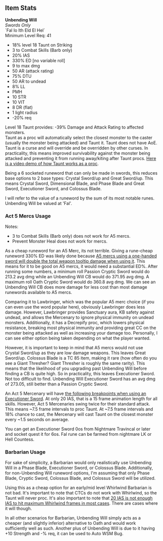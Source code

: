 ## Item Stats
**Unbending Will**\
*Swords Only*\
\`Fal Io Ith Eld El Hel\`\
Minimum Level Req: 41
- 18% level 18 Taunt on Striking
- 3 to Combat Skills (Barb only)
- 20% IAS
- 330% ED \[no variable roll]
- 9 to max dmg
- 50 AR (attack rating)
- 75% DTU
- 50 AR to undead
- 8% LL
- PMH
- 10 STR
- 10 VIT
- 8 DR (flat)
- 1 light radius
- -20% req

Level 18 Taunt provides: -39% Damage and Attack Rating to affected monsters.\
Taunt as a proc will automatically select the closest monster to the caster (usually the monster being attacked) and Taunt it. Taunt does not have AoE. Taunt is a curse and will override and be overridden by other curses. In practicality, this means improved survivability against the monster being attacked and preventing it from running away/kiting after Taunt procs. [Here is a video demo of how Taunt works as a proc](https://www.youtube.com/watch?v=at6rkCOXj-k).

Being a 6 socketed runeword that can only be made in swords, this reduces base options to 2 base types: Crystal Sword/up and Great Sword/up. This means Crystal Sword, Dimensional Blade, and Phase Blade and Great Sword, Executioner Sword, and Colossus Blade.

I will refer to the value of a runeword by the sum of its most notable runes. Unbending Will be valued at 'Fal'.

### Act 5 Mercs Usage

Notes:
- 3 to Combat Skills (Barb only) does not work for A5 mercs.
- Prevent Monster Heal does not work for mercs.

As a cheap runeword for an A5 Merc, its not terrible. Giving a rune-cheap runeword 330% ED was likely done because [A5 mercs using a one-handed sword will double the total weapon tooltip damage when using it](https://www.theamazonbasin.com/wiki/index.php?title=Barbarian_(mercenary)#Items). This means for it to be good on A5 mercs, it would need a substantial ED%. After running some numbers, a minimum roll Passion Cryptic Sword would do 213.2 avg dmg while an Unbending Will CB would do 371.95 avg dmg. A maximum roll Oath Cryptic Sword would do 360.8 avg dmg. We can see an Unbending Will CB does more damage for less cost than most damage runewords available to A5 mercs.

Comparing it to Lawbringer, which was the popular A5 merc choice (if you can even use the word popular here), obviously Lawbringer does less damage. However, Lawbringer provides Sanctuary aura, KB safety against undead, and allows the Mercenary to ignore physical immunity on undead monsters. Additionally, it has a Decrepify proc, which lowers physical resistance, breaking most physical immunity and providing great CC on the monster being attacked as well as increasing your damage too. Personally, I can see either option being taken depending on what the player wanted.

However, it is important to keep in mind that A5 mercs would not use Crystal Sword/up as they are low damage weapons. This leaves Great Sword/up. Colossus Blade is a TC 85 item, making it rare (how often do you see a Giant Thresher? Giant Thresher is roughly the same rarity). This means that the likelihood of you upgrading past Unbending Will before finding a CB is quite high. So in practicality, this leaves Executioner Sword. Not too difficult to find. Unbending Will Executioner Sword has an avg dmg of 273.05, still better than a Passion Cryptic Sword.

An Act 5 Mercenary will have [the following breakpoints when using an Executioner Sword](https://warren1001.github.io/IAS_Calculator/experimental/?data=eyJjaGFyYWN0ZXIiOjksIndlcmVmb3JtIjoiTm9uZSIsInB3ZWFwb24iOiJFeGVjdXRpb25lciBTd29yZCIsInNraWxsIjoiU3RhbmRhcmQiLCJzd2VhcG9uIjoiQ29sb3NzdXMgQmxhZGUiLCJ0YWJsZXZhciI6InRhYmxlVmFyaWFibGVJQVMiLCJwd2lhcyI6IjAiLCJzd2lhcyI6IjAiLCJpYXMiOiIwIiwiZmFuYXQiOiIwIiwiYm9zIjoiMCIsInd3IjoiMCIsImZyZW56eSI6IjAiLCJoZiI6IjAiLCJkZWNyZXAiOmZhbHNlLCJvbmVoYW5kIjpmYWxzZSwid3NtYnVnIjpmYWxzZX0=). At only 20 IAS, that is a 15 frame animation length for all skills. However, Act 5 Mercenaries swing twice for their standard attack. This means ~7.5 frame intervals to proc Taunt. At ~7.5 frame intervals and 18% chance to cast, the Mercenary will cast Taunt on the closest monster every ~1.5 seconds on average.

You can get an Executioner Sword 0os from Nightmare Travincal or later and socket quest it for 6os. Fal rune can be farmed from nightmare LK or Hell Countess.

### Barbarian Usage

For sake of simplicity, a Barbarian would only realistically use Unbending Will in a Phase Blade, Executioner Sword, or Colossus Blade. Additionally, for non-Unbending Will runeword options, I'm assuming that only Phase Blade, Cryptic Sword, Colossus Blade, and Colossus Sword will be utilized.

Using this as a cheap option for an early/mid level Whirlwind Barbarian is not bad. It's important to note that CTCs do not work with Whirlwind, so the Taunt will never proc. It's also important to note that [20 IAS is not enough IAS to hit maximum Whirlwind frames in most cases](https://warren1001.github.io/IAS_Calculator/experimental/?data=eyJjaGFyYWN0ZXIiOjIsIndlcmVmb3JtIjoiTm9uZSIsInB3ZWFwb24iOiJQaGFzZSBCbGFkZSIsInNraWxsIjoiV2hpcmx3aW5kIiwic3dlYXBvbiI6IkNvbG9zc3VzIEJsYWRlIiwidGFibGV2YXIiOiJ0YWJsZVZhcmlhYmxlSUFTIiwicHdpYXMiOiIwIiwic3dpYXMiOiIwIiwiaWFzIjoiMCIsImZhbmF0IjoiMCIsImJvcyI6IjAiLCJ3dyI6IjAiLCJmcmVuenkiOiIwIiwiaGYiOiIwIiwiZGVjcmVwIjpmYWxzZSwib25laGFuZCI6ZmFsc2UsIndzbWJ1ZyI6ZmFsc2V9). There are cases where it will though.

In all other scenarios for Barbarian, Unbending Will simply acts as a cheaper (and slightly inferior) alternative to Oath and would work sufficiently well as such. Another plus of Unbending Will is due to it having +10 Strength and -% req, it can be used to Auto WSM Bug.
